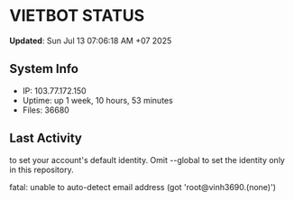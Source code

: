 # VIETBOT STATUS
**Updated**: Sun Jul 13 07:06:18 AM +07 2025

## System Info
- IP: 103.77.172.150
- Uptime: up 1 week, 10 hours, 53 minutes
- Files: 36680

## Last Activity

to set your account's default identity.
Omit --global to set the identity only in this repository.

fatal: unable to auto-detect email address (got 'root@vinh3690.(none)')

